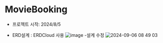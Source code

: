 # MovieBooking
- 프로젝트 시작: 2024/8/5

- ERD설계 : ERDCloud 사용
![image](https://github.com/user-attachments/assets/b5633028-dc6b-4eba-b826-7f3d5c09938d)
-설계 수정
![2024-09-06 08 49 03](https://github.com/user-attachments/assets/82043cba-3561-460e-aeb7-0064958ed53a)
